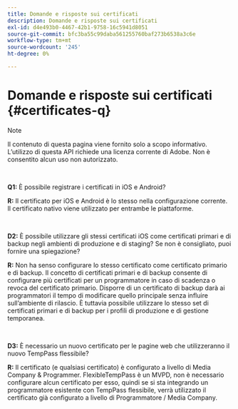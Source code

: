 ```yaml
---
title: Domande e risposte sui certificati
description: Domande e risposte sui certificati
exl-id: d4e493b0-4467-42b1-9758-16c5941d8051
source-git-commit: bfc3ba55c99daba561255760baf273b6538a3c6e
workflow-type: tm+mt
source-wordcount: '245'
ht-degree: 0%

---
```


# Domande e risposte sui certificati {#certificates-q}

>[!NOTE]
>
>Il contenuto di questa pagina viene fornito solo a scopo informativo. L’utilizzo di questa API richiede una licenza corrente di Adobe. Non è consentito alcun uso non autorizzato.

</br>

**Q1:** È possibile registrare i certificati in iOS e Android?

**R:** Il certificato per iOS e Android è lo stesso nella configurazione corrente. Il certificato nativo viene utilizzato per entrambe le piattaforme.

</br>

**D2:** È possibile utilizzare gli stessi certificati iOS come certificati primari e di backup negli ambienti di produzione e di staging? Se non è consigliato, puoi fornire una spiegazione?

**R:** Non ha senso configurare lo stesso certificato come certificato primario e di backup. Il concetto di certificati primari e di backup consente di configurare più certificati per un programmatore in caso di scadenza o revoca del certificato primario. Disporre di un certificato di backup darà ai programmatori il tempo di modificare quello principale senza influire sull’ambiente di rilascio. È tuttavia possibile utilizzare lo stesso set di certificati primari e di backup per i profili di produzione e di gestione temporanea.

</br>

**D3:** È necessario un nuovo certificato per le pagine web che utilizzeranno il nuovo TempPass flessibile? 

**R:** Il certificato (e qualsiasi certificato) è configurato a livello di Media Company &amp; Programmer. FlexibleTempPass è un MVPD, non è necessario configurare alcun certificato per esso, quindi se si sta integrando un programmatore esistente con TempPass flessibile, verrà utilizzato il certificato già configurato a livello di Programmatore / Media Company.
